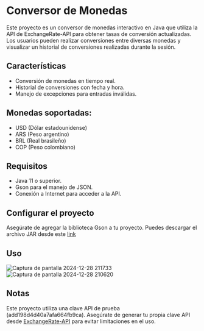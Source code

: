 # Conversor de Monedas
Este proyecto es un conversor de monedas interactivo en Java que utiliza la API de ExchangeRate-API para obtener tasas de conversión actualizadas. Los usuarios pueden realizar conversiones entre diversas monedas y visualizar un historial de conversiones realizadas durante la sesión.

## Características
- Conversión de monedas en tiempo real.
- Historial de conversiones con fecha y hora.
- Manejo de excepciones para entradas inválidas.

## Monedas soportadas:
- USD (Dólar estadounidense)
- ARS (Peso argentino)
- BRL (Real brasileño)
- COP (Peso colombiano)

## Requisitos
- Java 11 o superior.
- Gson para el manejo de JSON.
- Conexión a Internet para acceder a la API.

## Configurar el proyecto
Asegúrate de agregar la biblioteca Gson a tu proyecto. Puedes descargar el archivo JAR desde este [link](https://mvnrepository.com/artifact/com.google.code.gson/gson/2.11.0)

## Uso
![Captura de pantalla 2024-12-28 211733](https://github.com/user-attachments/assets/51fa8cfe-8827-4ded-b66d-b0fbdc195857)
![Captura de pantalla 2024-12-28 210620](https://github.com/user-attachments/assets/f1873291-5087-44c3-9214-ed1548791c99)



## Notas
Este proyecto utiliza una clave API de prueba (add198d4d40a7afa664fb9ca). Asegúrate de generar tu propia clave API desde [ExchangeRate-API](https://www.exchangerate-api.com/) para evitar limitaciones en el uso.
